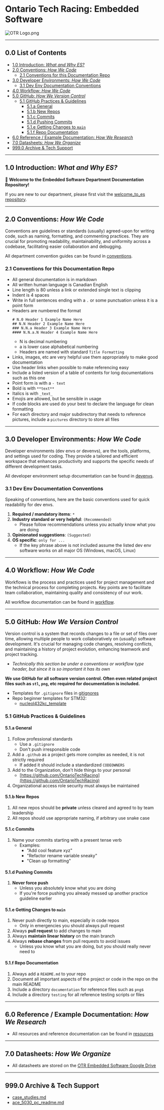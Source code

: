 # Ontario Tech Racing: Embedded Software

![OTR Logo.png](OTR%20Logo.png)

---

## 0.0 List of Contents

- [1.0 Introduction: _What and Why ES?_](#10-introduction-what-and-why-es)
- [2.0 Conventions: _How We Code_](#20-conventions-how-we-code)
    - [2.1 Conventions for this Documentation Repo](#21-conventions-for-this-documentation-repo)
- [3.0 Developer Environments: _How We Code_](#30-developer-environments-how-we-code)
    - [3.1 Dev Env Documentation Conventions](#31-dev-env-documentation-conventions)
- [4.0 Workflow: _How We Code_](#40-workflow-how-we-code)
- [5.0 GitHub: _How We Version Control_](#50-github-how-we-version-control)
    - [5.1 GitHub Practices & Guidelines](#51-github-practices--guidelines)
        - [5.1.a General](#51a-general)
        - [5.1.b New Repos](#51b-new-repos)
        - [5.1.c Commits](#51c-commits)
        - [5.1.d Pushing Commits](#51d-pushing-commits)
        - [5.1.e Getting Changes to `main`](#51e-getting-changes-to-main)
        - [5.1.f Repo Documentation](#51f-repo-documentation)
- [6.0 Reference / Example Documentation: _How We
  Research_](#60-reference--example-documentation-how-we-research)
- [7.0 Datasheets: _How We Organize_](#70-datasheets-how-we-organize)
- [999.0 Archive & Tech Support](#9990-archive--tech-support)

---

## 1.0 Introduction: _What and Why ES?_

👋 **Welcome to the Embedded Software Department Documentation Repository!**

If you are new to our department, please first visit
the [welcome_to_es repository](https://github.com/OntarioTechRacing/welcome_to_es).

---

## 2.0 Conventions: _How We Code_

Conventions are guidelines or standards (usually) agreed-upon for writing code, such as naming,
formatting, and commenting practices. They are crucial for promoting readability, maintainability,
and uniformity across a codebase, facilitating easier collaboration and debugging.

All department convention guides can be found in [conventions](conventions).

### 2.1 Conventions for this Documentation Repo

- All general documentation is in markdown
- All written human language is Canadian English
- Line length is 80 unless a link or extended single text is clipping
- Indent is 4 spaces
- Write in full sentences ending with a `.` or some punctuation unless it is a point form
- Headers are numbered the format
    ```
    # N.0 Header 1 Example Name Here
    ## N.N Header 2 Example Name Here
    ### N.N.a Header 3 Example Name Here
    #### N.N.a.N Header 4 Example Name Here
    ```
    - N is decimal numbering
    - a is lower case alphabetical numbering
    - Headers are named with standard `Title Formatting`
- Links, images, etc are very helpful use them appropriately to make good documentation
- Use header links when possible to make referencing easy
- Include a listed version of a table of contents for long documentations such as this one
- Point form is with a `- text`
- Bold is with `**text**`
- Italics is with `_text_`
- Emojis are allowed, but be sensible in usage
- If code blocks are used do your best to declare the language for clean formatting
- For each directory and major subdirectory that needs to reference pictures, include a `pictures`
  directory to store all files

---

## 3.0 Developer Environments: _How We Code_

Developer environments (dev envs or devenvs), are the tools, platforms, and settings used for
coding. They provide a
tailored and efficient workspace that enhances productivity and supports the specific needs of
different development tasks.

All developer environment setup documentation can be found in [devenvs](devenvs).

### 3.1 Dev Env Documentation Conventions

Speaking of conventions, here are the basic conventions used for quick readability for dev envs.

1. **Required / mandatory items**: `*`
2. **Industry standard or very helpful**: `(Recommended)`
    - Please follow recommendations unless you actually know what you are doing
3. **Opinionated suggestions**: `(Suggested)`
4. **OS specific**: `only for ...`
    - If the key phrase above is not included assume the listed dev env software works on all major
      OS (Windows, macOS, Linux)

---

## 4.0 Workflow: _How We Code_

Workflows is the process and practices used for project management and the technical process for
completing projects. Key points are to facilitate team collaboration, maintaining quality and
consistency of our work.

All workflow documentation can be found in [workflow](workflow).

---

## 5.0 GitHub: _How We Version Control_

Version control is a system that records changes to a file or set of files over time, allowing
multiple people to work collaboratively on (usually) software development. It's crucial for managing
code changes, resolving conflicts, and maintaining a history of project evolution, enhancing
teamwork and project tracking.

- _Technically this section be under a conventions or workflow type header, but since it is so
  important it has its own_

**We use GitHub for all software version control. Often even related project files such as `stl`,
`png`, etc required for documentation is included.**

- Templates for `.gitignore` files in [gitignores](gitignores)
- Repo beginner templates for STM32:
    - [nucleol432kc_template](https://github.com/OntarioTechRacing/nucleol432kc_template)

### 5.1 GitHub Practices & Guidelines

#### 5.1.a General

1. Follow professional standards
    - Use a `.gitignore`
    - Don't push irresponsible code
2. Add a `.github` as a project gets more complex as needed, it is not strictly required
    - If added it should include a standardized `CODEOWNERS`
3. Add to the Organization, don't hide things to your personal
    - [https://github.com/OntarioTechRacing](https://github.com/OntarioTechRacing)
4. Organizational access role security must always be maintained

#### 5.1.b New Repos

1. All new repos should be **private** unless cleared and agreed to by team leadership
2. All repos should use appropriate naming, if arbitrary use snake case

#### 5.1.c Commits

1. Name your commits starting with a present tense verb
    - Examples:
        - "Add cool feature xyz"
        - "Refactor rename variable sneaky"
        - "Clean up formatting"

#### 5.1.d Pushing Commits

1. **Never force push**
    - Unless you absolutely know what you are doing
    - If you're force pushing you already messed up another practice guideline earlier

#### 5.1.e Getting Changes to `main`

1. Never push directly to main, especially in code repos
    - Only in emergencies you should always pull request
2. Always **pull request** to add changes to main
3. Always **maintain linear history** on the main branch
4. Always **rebase changes** from pull requests to avoid issues
    - Unless you know what you are doing, but you should really never need to

#### 5.1.f Repo Documentation

1. Always add a `README.md` to your repo
2. Document all important aspects of the project or code in the repo on the main README
3. Include a directory `documentation` for reference files such as `png`s
4. Include a directory `testing` for all reference testing scripts or files

---

## 6.0 Reference / Example Documentation: _How We Research_

- All resources and reference documentation can be found in [resources](resources)

---

## 7.0 Datasheets: _How We Organize_

- All datasheets are stored on
  the [OTR Embedded Software Google Drive](https://drive.google.com/drive/folders/0AHPA2ZoOBCtSUk9PVA)

---

## 999.0 Archive & Tech Support

- [case_studies.md](resources%2Fcase_studies.md)
- [ace_5030_pc_readme.md](resources%2Face_5030_pc_readme.md)
